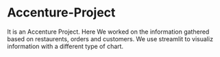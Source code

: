 # Accenture-Project

It is an Accenture Project. Here We worked on the information gathered based on restaurents, orders and customers. We use streamlit to visualiz information with a different type of chart.   
